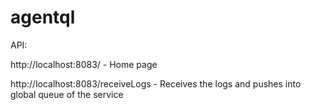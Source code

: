 # agentql

API:

http://localhost:8083/ - Home page

http://localhost:8083/receiveLogs - Receives the logs and pushes into global queue of the service
